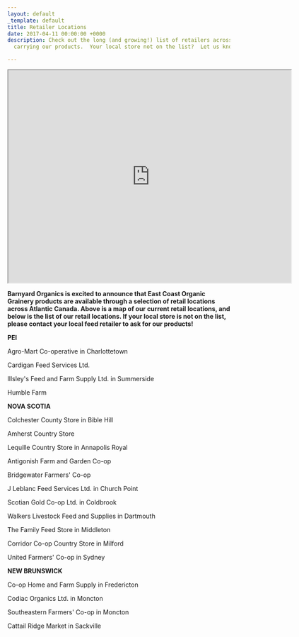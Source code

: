 ```yaml
---
layout: default
_template: default
title: Retailer Locations
date: 2017-04-11 00:00:00 +0000
description: Check out the long (and growing!) list of retailers across the Maritimes
  carrying our products.  Your local store not on the list?  Let us know!

---
```

<iframe src="https://www.google.com/maps/d/u/0/embed?mid=1O5Tnl2vX9YFPPJVzGz6iI2q9JQ8" width="640" height="480"></iframe>

**Barnyard Organics is excited to announce that East Coast Organic Grainery products are available through a selection of retail locations across Atlantic Canada. Above is a map of our current retail locations, and below is the list of our retail locations. If your local store is not on the list, please contact your local feed retailer to ask for our products!**

**PEI**

Agro-Mart Co-operative in Charlottetown

Cardigan Feed Services Ltd.

Illsley's Feed and Farm Supply Ltd. in Summerside

Humble Farm

**NOVA SCOTIA**

Colchester County Store in Bible Hill

Amherst Country Store

Lequille Country Store in Annapolis Royal

Antigonish Farm and Garden Co-op

Bridgewater Farmers' Co-op

J Leblanc Feed Services Ltd. in Church Point

Scotian Gold Co-op Ltd. in Coldbrook

Walkers Livestock Feed and Supplies in Dartmouth

The Family Feed Store in Middleton

Corridor Co-op Country Store in Milford

United Farmers' Co-op in Sydney

**NEW BRUNSWICK**

Co-op Home and Farm Supply in Fredericton

Codiac Organics Ltd. in Moncton

Southeastern Farmers' Co-op in Moncton

Cattail Ridge Market in Sackville